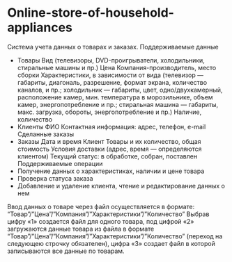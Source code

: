 # Online-store-of-household-appliances

Система учета данных о товарах и заказах. 
Поддерживаемые данные

- Товары
  Вид (телевизоры, DVD-проигрыватели, холодильники, стиральные машины и пр.)
  Цена
  Компания-производитель, место сборки
  Характеристики, в зависимости от вида (телевизор — габариты, диагональ, разрешение, формат экрана, количество каналов, и пр.; холодильник — габариты, цвет, одно/двухкамерный, расположение камер, мин. температура в морозильнике, объем камер, энергопотребление и пр.; стиральная машина — габариты, макс. загрузка, обороты, энергопотребление и пр.)
  Наличие, количество
- Клиенты
  ФИО
  Контактная информация: адрес, телефон, e-mail
  Сделанные заказы
- Заказы
  Дата и время
  Клиент
  Товары и их количество, общая стоимость
  Условия доставки (адрес, время — определяются клиентом)
  Текущий статус: в обработке, собран, поставлен
Поддерживаемые операции
- Получение данных о характеристиках, наличии и цене товара
- Проверка статуса заказа
- Добавление и удаление клиента, чтение и редактирование данных о нем

Ввод данных о товаре через файл осуществляется в формате: “Товар”/”Цена”/”Компания”/”Характеристики”/”Количество”
Выбрав цифру «1» создается файл для одного товара, под цифрой «2» загружаются данные товара из файла в формате “Товар”/”Цена”/”Компания”/”Характеристики”/”Количество” (переход на следующею строчку обязателен), цифра «3» создает файл в которой записываются все данные по товарам.

